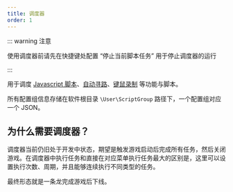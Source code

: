 ```yaml
---
title: 调度器
order: 1
---
```


::: warning 注意

使用调度器前请先在快捷键处配置 “停止当前脚本任务” 用于停止调度器的运行

:::

用于调度 [Javascript 脚本](/feats/autos/jsscript.html)、[自动寻路](/feats/autos/pathing.html)、[键鼠录制](/feats/autos/kmscript.html) 等功能与脚本。

所有配置组信息存储在软件根目录 `\User\ScriptGroup` 路径下，一个配置组对应一个 JSON。

## 为什么需要调度器？

调度器当前仍旧处于开发中状态，期望是触发游戏启动后完成所有任务，然后关闭游戏。在调度器中执行任务和直接在对应菜单执行任务最大的区别是，这里可以设置执行次数、周期，并且能够连续执行不同类型的任务。

最终形态就是一条龙完成游戏后下线。





